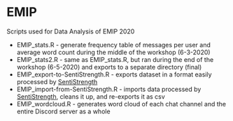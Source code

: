 # EMIP
Scripts used for Data Analysis of EMIP 2020

* EMIP_stats.R - generate frequency table of messages per user and average word count during the middle of the workshop (6-3-2020)
* EMIP_stats2.R - same as EMIP_stats.R, but ran during the end of the workshop (6-5-2020) and exports to a separate directory (final)
* EMIP_export-to-SentiStrength.R - exports dataset in a format easily processed by [SentiStrength](http://sentistrength.wlv.ac.uk/)
* EMIP_import-from-SentiStrength.R - imports data processed by [SentiStrength](http://sentistrength.wlv.ac.uk/), cleans it up, and re-exports it as csv
* EMIP_wordcloud.R - generates word cloud of each chat channel and the entire Discord server as a whole
